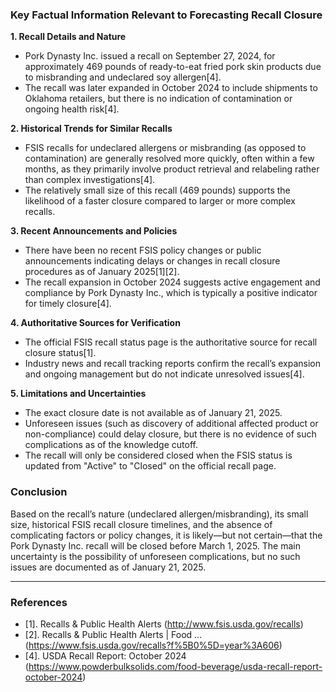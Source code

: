 ### Key Factual Information Relevant to Forecasting Recall Closure

**1. Recall Details and Nature**
- Pork Dynasty Inc. issued a recall on September 27, 2024, for approximately 469 pounds of ready-to-eat fried pork skin products due to misbranding and undeclared soy allergen[4].
- The recall was later expanded in October 2024 to include shipments to Oklahoma retailers, but there is no indication of contamination or ongoing health risk[4].

**2. Historical Trends for Similar Recalls**
- FSIS recalls for undeclared allergens or misbranding (as opposed to contamination) are generally resolved more quickly, often within a few months, as they primarily involve product retrieval and relabeling rather than complex investigations[4].
- The relatively small size of this recall (469 pounds) supports the likelihood of a faster closure compared to larger or more complex recalls.

**3. Recent Announcements and Policies**
- There have been no recent FSIS policy changes or public announcements indicating delays or changes in recall closure procedures as of January 2025[1][2].
- The recall expansion in October 2024 suggests active engagement and compliance by Pork Dynasty Inc., which is typically a positive indicator for timely closure[4].

**4. Authoritative Sources for Verification**
- The official FSIS recall status page is the authoritative source for recall closure status[1].
- Industry news and recall tracking reports confirm the recall’s expansion and ongoing management but do not indicate unresolved issues[4].

**5. Limitations and Uncertainties**
- The exact closure date is not available as of January 21, 2025.
- Unforeseen issues (such as discovery of additional affected product or non-compliance) could delay closure, but there is no evidence of such complications as of the knowledge cutoff.
- The recall will only be considered closed when the FSIS status is updated from "Active" to "Closed" on the official recall page.

### Conclusion

Based on the recall’s nature (undeclared allergen/misbranding), its small size, historical FSIS recall closure timelines, and the absence of complicating factors or policy changes, it is likely—but not certain—that the Pork Dynasty Inc. recall will be closed before March 1, 2025. The main uncertainty is the possibility of unforeseen complications, but no such issues are documented as of January 21, 2025.

---

### References

- [1]. Recalls & Public Health Alerts (http://www.fsis.usda.gov/recalls)
- [2]. Recalls & Public Health Alerts | Food ... (https://www.fsis.usda.gov/recalls?f%5B0%5D=year%3A606)
- [4]. USDA Recall Report: October 2024 (https://www.powderbulksolids.com/food-beverage/usda-recall-report-october-2024)